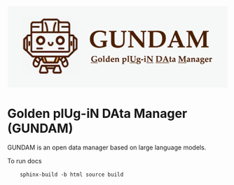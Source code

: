 <img src="assets/logo.jpg">


# Golden plUg-iN DAta Manager (GUNDAM)

GUNDAM is an open data manager based on large language models.


To run docs
```
    sphinx-build -b html source build
```